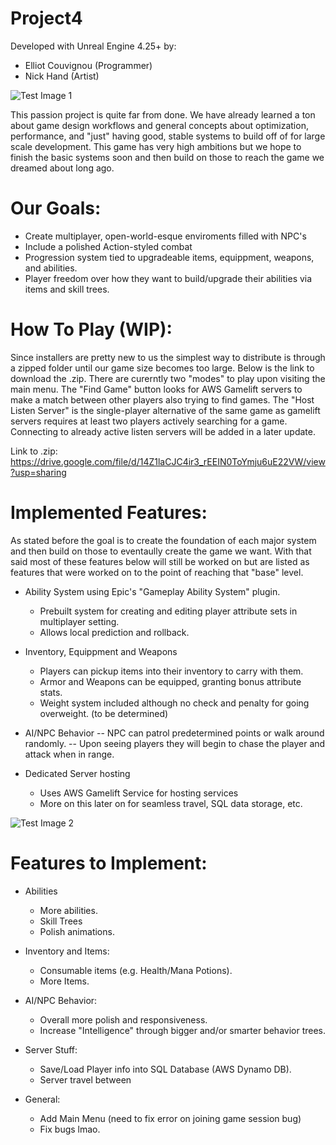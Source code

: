 # Project4

Developed with Unreal Engine 4.25+ by:
- Elliot Couvignou (Programmer)
- Nick Hand (Artist)
 

![Test Image 1](https://media.discordapp.net/attachments/140582294950903809/753352645917278228/KL_GemColor_Exploration.jpg)

This passion project is quite far from done. We have already learned a ton about game design workflows and general concepts about optimization, performance, and "just" having good, stable systems to build off of for large scale development. This game has very high ambitions but we hope to finish the basic systems soon and then build on those to reach the game we dreamed about long ago.

# Our Goals:
- Create multiplayer, open-world-esque enviroments filled with NPC's 
- Include a polished Action-styled combat 
- Progression system tied to upgradeable items, equippment, weapons, and abilities. 
- Player freedom over how they want to build/upgrade their abilities via items and skill trees. 

# How To Play (WIP):
Since installers are pretty new to us the simplest way to distribute is through a zipped folder until our game size becomes too large. Below is the link to download the .zip.
There are curerntly two "modes" to play upon visiting the main menu. The "Find Game" button looks for AWS Gamelift servers to make a match between other players also trying to find games. The "Host Listen Server" is the single-player alternative of the same game as gamelift servers requires at least two players actively searching for a game. Connecting to already active listen servers will be added in a later update.

Link to .zip: https://drive.google.com/file/d/14Z1laCJC4ir3_rEEIN0ToYmju6uE22VW/view?usp=sharing

# Implemented Features:
As stated before the goal is to create the foundation of each major system and then build on those to eventaully create the game we want. With that said most of these features below will still be worked on but are listed as features that were worked on to the point of reaching that "base" level. 

- Ability System using Epic's "Gameplay Ability System" plugin.
    - Prebuilt system for creating and editing player attribute sets in multiplayer setting.
    - Allows local prediction and rollback.

- Inventory, Equippment and Weapons
    - Players can pickup items into their inventory to carry with them.
    - Armor and Weapons can be equipped, granting bonus attribute stats.
    - Weight system included although no check and penalty for going overweight. (to be determined)

- AI/NPC Behavior
-- NPC can patrol predetermined points or walk around randomly.
-- Upon seeing players they will begin to chase the player and attack when in range.

- Dedicated Server hosting
    - Uses AWS Gamelift Service for hosting services
    - More on this later on for seamless travel, SQL data storage, etc.


![Test Image 2](https://media.discordapp.net/attachments/140582294950903809/751672646969852015/screenshot080.png?width=1911&height=1075)
# Features to Implement:

- Abilities
    - More abilities.
    - Skill Trees
    - Polish animations.

- Inventory and Items:
    - Consumable items (e.g. Health/Mana Potions).
    - More Items.

- AI/NPC Behavior:
    - Overall more polish and responsiveness.
    - Increase "Intelligence" through bigger and/or smarter behavior trees.

- Server Stuff:
    - Save/Load Player info into SQL Database (AWS Dynamo DB).
    - Server travel between 

- General:
    - Add Main Menu (need to fix error on joining game session bug)
    - Fix bugs lmao.
